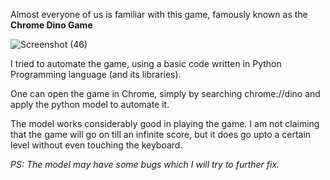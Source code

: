 Almost everyone of us is familiar with this game, famously known as the <b>Chrome Dino Game</b>

![Screenshot (46)](https://user-images.githubusercontent.com/48630662/87518772-59167d80-c69e-11ea-82e8-6e4698e2d6ed.png)


I tried to automate the game, using a basic code written in Python Programming language (and its libraries).

One can open the game in Chrome, simply by searching chrome://dino and apply the python model to automate it.

The model works considerably good in playing the game. I am not claiming that the game will go on till an infinite score, but it does go upto a certain level without even touching the keyboard.

<i>PS: The model may have some bugs which I will try to further fix.</i>
